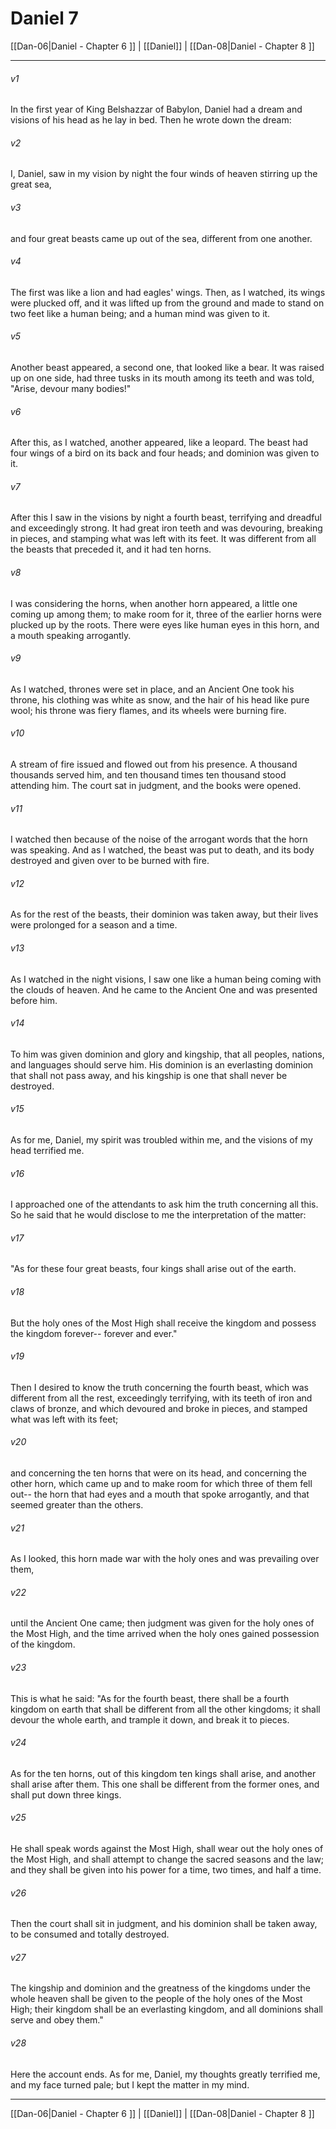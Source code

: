 # Daniel 7

[[Dan-06|Daniel - Chapter 6 ]] | [[Daniel]] | [[Dan-08|Daniel - Chapter 8 ]]
***

###### v1
In the first year of King Belshazzar of Babylon, Daniel had a dream and visions of his head as he lay in bed. Then he wrote down the dream:
###### v2
I, Daniel, saw in my vision by night the four winds of heaven stirring up the great sea,
###### v3
and four great beasts came up out of the sea, different from one another.
###### v4
The first was like a lion and had eagles' wings. Then, as I watched, its wings were plucked off, and it was lifted up from the ground and made to stand on two feet like a human being; and a human mind was given to it.
###### v5
Another beast appeared, a second one, that looked like a bear. It was raised up on one side, had three tusks in its mouth among its teeth and was told, "Arise, devour many bodies!"
###### v6
After this, as I watched, another appeared, like a leopard. The beast had four wings of a bird on its back and four heads; and dominion was given to it.
###### v7
After this I saw in the visions by night a fourth beast, terrifying and dreadful and exceedingly strong. It had great iron teeth and was devouring, breaking in pieces, and stamping what was left with its feet. It was different from all the beasts that preceded it, and it had ten horns.
###### v8
I was considering the horns, when another horn appeared, a little one coming up among them; to make room for it, three of the earlier horns were plucked up by the roots. There were eyes like human eyes in this horn, and a mouth speaking arrogantly.
###### v9
As I watched, thrones were set in place, and an Ancient One took his throne, his clothing was white as snow, and the hair of his head like pure wool; his throne was fiery flames, and its wheels were burning fire.
###### v10
A stream of fire issued and flowed out from his presence. A thousand thousands served him, and ten thousand times ten thousand stood attending him. The court sat in judgment, and the books were opened.
###### v11
I watched then because of the noise of the arrogant words that the horn was speaking. And as I watched, the beast was put to death, and its body destroyed and given over to be burned with fire.
###### v12
As for the rest of the beasts, their dominion was taken away, but their lives were prolonged for a season and a time.
###### v13
As I watched in the night visions, I saw one like a human being coming with the clouds of heaven. And he came to the Ancient One and was presented before him.
###### v14
To him was given dominion and glory and kingship, that all peoples, nations, and languages should serve him. His dominion is an everlasting dominion that shall not pass away, and his kingship is one that shall never be destroyed.
###### v15
As for me, Daniel, my spirit was troubled within me, and the visions of my head terrified me.
###### v16
I approached one of the attendants to ask him the truth concerning all this. So he said that he would disclose to me the interpretation of the matter:
###### v17
"As for these four great beasts, four kings shall arise out of the earth.
###### v18
But the holy ones of the Most High shall receive the kingdom and possess the kingdom forever-- forever and ever."
###### v19
Then I desired to know the truth concerning the fourth beast, which was different from all the rest, exceedingly terrifying, with its teeth of iron and claws of bronze, and which devoured and broke in pieces, and stamped what was left with its feet;
###### v20
and concerning the ten horns that were on its head, and concerning the other horn, which came up and to make room for which three of them fell out-- the horn that had eyes and a mouth that spoke arrogantly, and that seemed greater than the others.
###### v21
As I looked, this horn made war with the holy ones and was prevailing over them,
###### v22
until the Ancient One came; then judgment was given for the holy ones of the Most High, and the time arrived when the holy ones gained possession of the kingdom.
###### v23
This is what he said: "As for the fourth beast, there shall be a fourth kingdom on earth that shall be different from all the other kingdoms; it shall devour the whole earth, and trample it down, and break it to pieces.
###### v24
As for the ten horns, out of this kingdom ten kings shall arise, and another shall arise after them. This one shall be different from the former ones, and shall put down three kings.
###### v25
He shall speak words against the Most High, shall wear out the holy ones of the Most High, and shall attempt to change the sacred seasons and the law; and they shall be given into his power for a time, two times, and half a time.
###### v26
Then the court shall sit in judgment, and his dominion shall be taken away, to be consumed and totally destroyed.
###### v27
The kingship and dominion and the greatness of the kingdoms under the whole heaven shall be given to the people of the holy ones of the Most High; their kingdom shall be an everlasting kingdom, and all dominions shall serve and obey them."
###### v28
Here the account ends. As for me, Daniel, my thoughts greatly terrified me, and my face turned pale; but I kept the matter in my mind.

***

[[Dan-06|Daniel - Chapter 6 ]] | [[Daniel]] | [[Dan-08|Daniel - Chapter 8 ]]
